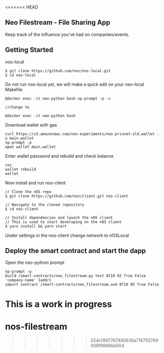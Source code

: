 <<<<<<< HEAD
## Neo Filestream - File Sharing App

Keep track of the influence you've had on companies/events.

## Getting Started

nos-local

```
$ git clone https://github.com/nos/nos-local.git
$ cd nos-local
```
Do not run nos-local yet, we will make a quick edit on your neo-local Makefile

```
@docker exec -it neo-python bash np-prompt -p -v

//change to

@docker exec -it neo-python bash
```

Download wallet with gas

```
curl https://s3.amazonaws.com/neo-experiments/neo-privnet-old.wallet -o main.wallet
np-prompt -p
open wallet main.wallet
```

Enter wallet password and rebuild and check balance

```
coz
wallet rebuild
wallet
```

Now install and run nos-client

```
// Clone the nOS repo
$ git clone https://github.com/nos/client.git nos-client

// Navigate to the cloned repository
$ cd nos-client

// Install dependencies and launch the nOS client
// This is used to start developing on the nOS client
$ yarn install && yarn start

```

Under settings in the nos-client change network to nOSLocal

## Deploy the smart contract and start the dapp

Open the neo-python prompt

```
np-prompt -p
build /smart-contracts/neo_filestream.py test 0710 02 True False 'company-name' {addr}
import contract /smart-contracts/neo_filestream.avm 0710 05 True False
```

This is a work in progress
=======
# nos-filestream
>>>>>>> 024cf897767485636a716755769008f8666bb504
